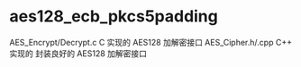 # aes128_ecb_pkcs5padding

AES_Encrypt/Decrypt.c   C 实现的 AES128 加解密接口
AES_Cipher.h/.cpp       C++ 实现的 封装良好的 AES128 加解密接口
